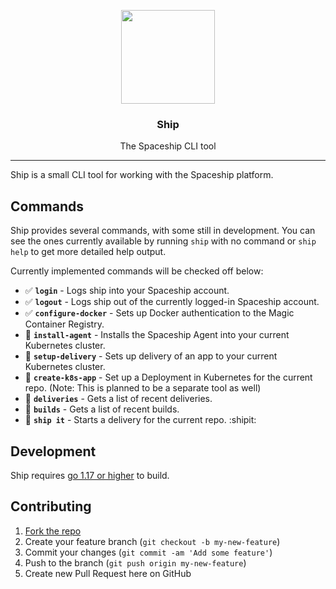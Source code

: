 <p align="center">
  <img src="https://static.onspaceship.com/FullColor.svg" width="150">
</p>

<h3 align="center">
  Ship
</h3>

<p align="center">
  The Spaceship CLI tool
</p>

---

Ship is a small CLI tool for working with the Spaceship platform.

## Commands

Ship provides several commands, with some still in development. You can see the ones currently available by running `ship` with no command or `ship help` to get more detailed help output.

Currently implemented commands will be checked off below:

- ✅ **`login`** - Logs ship into your Spaceship account.
- ✅ **`logout`** - Logs ship out of the currently logged-in Spaceship account.
- ✅ **`configure-docker`** - Sets up Docker authentication to the Magic Container Registry.
- 🔳 **`install-agent`** - Installs the Spaceship Agent into your current Kubernetes cluster.
- 🔳 **`setup-delivery`** - Sets up delivery of an app to your current Kubernetes cluster.
- 🔳 **`create-k8s-app`** - Set up a Deployment in Kubernetes for the current repo. (Note: This is planned to be a separate tool as well)
- 🔳 **`deliveries`** - Gets a list of recent deliveries.
- 🔳 **`builds`** - Gets a list of recent builds.
- 🔳 **`ship it`** - Starts a delivery for the current repo. :shipit:

## Development

Ship requires [go 1.17 or higher](https://golang.org/) to build.

## Contributing

1. [Fork the repo](https://github.com/onspaceship/ship/fork)
2. Create your feature branch (`git checkout -b my-new-feature`)
3. Commit your changes (`git commit -am 'Add some feature'`)
4. Push to the branch (`git push origin my-new-feature`)
5. Create new Pull Request here on GitHub
